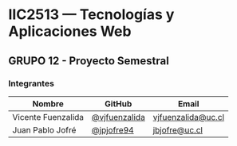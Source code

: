 # IIC2513 — Tecnologías y Aplicaciones Web

## GRUPO 12 - Proyecto Semestral

### Integrantes

Nombre             | GitHub          | Email
------------------ | --------------- | ---------------------
Vicente Fuenzalida | [@vjfuenzalida] | [vjfuenzalida@uc.cl]
Juan Pablo Jofré   | [@jpjofre94]    | [jbjofre@uc.cl]

[@vjfuenzalida]:      https://github.com/vjfuenzalida
[@jpjofre94]: 		  https://github.com/jpjofre94

[vjfuenzalida@uc.cl]: mailto:vjfuenzalida@uc.cl
[jbjofre@uc.cl]:      mailto:jbjofre@uc.cl
